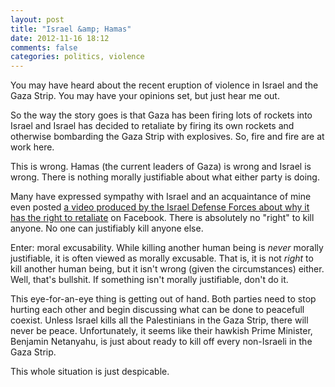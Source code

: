 ```yaml
---
layout: post
title: "Israel &amp; Hamas"
date: 2012-11-16 18:12
comments: false
categories: politics, violence
---
```


You may have heard about the recent eruption of violence in Israel and the 
Gaza Strip. You may have your opinions set, but just hear me out.

So the way the story goes is that Gaza has been firing lots of rockets
into Israel and Israel has decided to retaliate by firing its own rockets
and otherwise bombarding the Gaza Strip with explosives. So, fire and fire
are at work here.

This is wrong. Hamas (the current leaders of Gaza) is wrong and Israel is
wrong. There is nothing morally justifiable about what either party is doing.

Many have expressed sympathy with Israel and an acquaintance of mine even
posted [a video produced by the Israel Defense Forces about why it has the
right to retaliate]() on Facebook. There is absolutely no "right" to kill
anyone. No one can justifiably kill anyone else.

Enter: moral excusability. While killing another human being is _never_ morally
justifiable, it is often viewed as morally excusable. That is, it is not 
_right_ to kill another human being, but it isn't wrong (given the circumstances)
either. Well, that's bullshit. If something isn't morally justifiable, don't do
it.

This eye-for-an-eye thing is getting out of hand. Both parties need to stop
hurting each other and begin discussing what can be done to peacefull coexist.
Unless Israel kills all the Palestinians in the Gaza Strip, there will never
be peace. Unfortunately, it seems like their hawkish Prime Minister, Benjamin
Netanyahu, is just about ready to kill off every non-Israeli in the Gaza Strip.

This whole situation is just despicable.